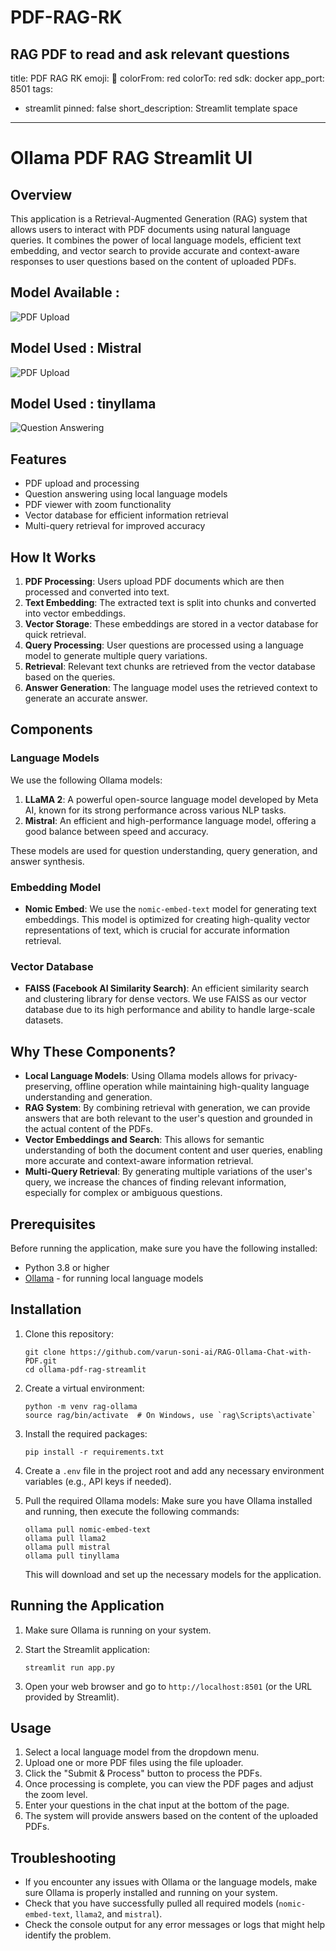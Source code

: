 # PDF-RAG-RK
RAG PDF to read and ask relevant questions
---
title: PDF RAG RK
emoji: 🚀
colorFrom: red
colorTo: red
sdk: docker
app_port: 8501
tags:
- streamlit
pinned: false
short_description: Streamlit template space
---
# Ollama PDF RAG Streamlit UI

## Overview

This application is a Retrieval-Augmented Generation (RAG) system that allows users to interact with PDF documents using natural language queries. It combines the power of local language models, efficient text embedding, and vector search to provide accurate and context-aware responses to user questions based on the content of uploaded PDFs.

## Model Available :

![PDF Upload](Model.png)

## Model Used : Mistral

![PDF Upload](MistralResponse.png)

## Model Used : tinyllama

![Question Answering](Question&Answer.png)

## Features

- PDF upload and processing
- Question answering using local language models
- PDF viewer with zoom functionality
- Vector database for efficient information retrieval
- Multi-query retrieval for improved accuracy

## How It Works

1. **PDF Processing**: Users upload PDF documents which are then processed and converted into text.
2. **Text Embedding**: The extracted text is split into chunks and converted into vector embeddings.
3. **Vector Storage**: These embeddings are stored in a vector database for quick retrieval.
4. **Query Processing**: User questions are processed using a language model to generate multiple query variations.
5. **Retrieval**: Relevant text chunks are retrieved from the vector database based on the queries.
6. **Answer Generation**: The language model uses the retrieved context to generate an accurate answer.

## Components

### Language Models

We use the following Ollama models:

1. **LLaMA 2**: A powerful open-source language model developed by Meta AI, known for its strong performance across various NLP tasks.
2. **Mistral**: An efficient and high-performance language model, offering a good balance between speed and accuracy.

These models are used for question understanding, query generation, and answer synthesis.

### Embedding Model

- **Nomic Embed**: We use the `nomic-embed-text` model for generating text embeddings. This model is optimized for creating high-quality vector representations of text, which is crucial for accurate information retrieval.

### Vector Database

- **FAISS (Facebook AI Similarity Search)**: An efficient similarity search and clustering library for dense vectors. We use FAISS as our vector database due to its high performance and ability to handle large-scale datasets.

## Why These Components?

- **Local Language Models**: Using Ollama models allows for privacy-preserving, offline operation while maintaining high-quality language understanding and generation.
- **RAG System**: By combining retrieval with generation, we can provide answers that are both relevant to the user's question and grounded in the actual content of the PDFs.
- **Vector Embeddings and Search**: This allows for semantic understanding of both the document content and user queries, enabling more accurate and context-aware information retrieval.
- **Multi-Query Retrieval**: By generating multiple variations of the user's query, we increase the chances of finding relevant information, especially for complex or ambiguous questions.

## Prerequisites

Before running the application, make sure you have the following installed:

- Python 3.8 or higher
- [Ollama](https://ollama.ai/) - for running local language models

## Installation

1. Clone this repository:

   ```
   git clone https://github.com/varun-soni-ai/RAG-Ollama-Chat-with-PDF.git
   cd ollama-pdf-rag-streamlit
   ```
2. Create a virtual environment:

   ```
   python -m venv rag-ollama
   source rag/bin/activate  # On Windows, use `rag\Scripts\activate`
   ```
3. Install the required packages:

   ```
   pip install -r requirements.txt
   ```
4. Create a `.env` file in the project root and add any necessary environment variables (e.g., API keys if needed).
5. Pull the required Ollama models:
   Make sure you have Ollama installed and running, then execute the following commands:

   ```
   ollama pull nomic-embed-text
   ollama pull llama2
   ollama pull mistral
   ollama pull tinyllama
   ```

   This will download and set up the necessary models for the application.

## Running the Application

1. Make sure Ollama is running on your system.
2. Start the Streamlit application:

   ```
   streamlit run app.py
   ```
3. Open your web browser and go to `http://localhost:8501` (or the URL provided by Streamlit).

## Usage

1. Select a local language model from the dropdown menu.
2. Upload one or more PDF files using the file uploader.
3. Click the "Submit & Process" button to process the PDFs.
4. Once processing is complete, you can view the PDF pages and adjust the zoom level.
5. Enter your questions in the chat input at the bottom of the page.
6. The system will provide answers based on the content of the uploaded PDFs.

## Troubleshooting

- If you encounter any issues with Ollama or the language models, make sure Ollama is properly installed and running on your system.
- Check that you have successfully pulled all required models (`nomic-embed-text`, `llama2`, and `mistral`).
- Check the console output for any error messages or logs that might help identify the problem.
